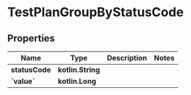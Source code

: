 
# TestPlanGroupByStatusCode

## Properties
| Name | Type | Description | Notes |
| ------------ | ------------- | ------------- | ------------- |
| **statusCode** | **kotlin.String** |  |  |
| **&#x60;value&#x60;** | **kotlin.Long** |  |  |



